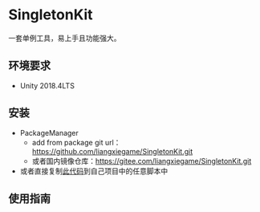 # SingletonKit

一套单例工具，易上手且功能强大。

## 环境要求

* Unity 2018.4LTS

## 安装

* PackageManager
    * add from package git url：https://github.com/liangxiegame/SingletonKit.git 
    * 或者国内镜像仓库：https://gitee.com/liangxiegame/SingletonKit.git
* 或者直接复制[此代码](SingletonKit.cs)到自己项目中的任意脚本中

## 使用指南
